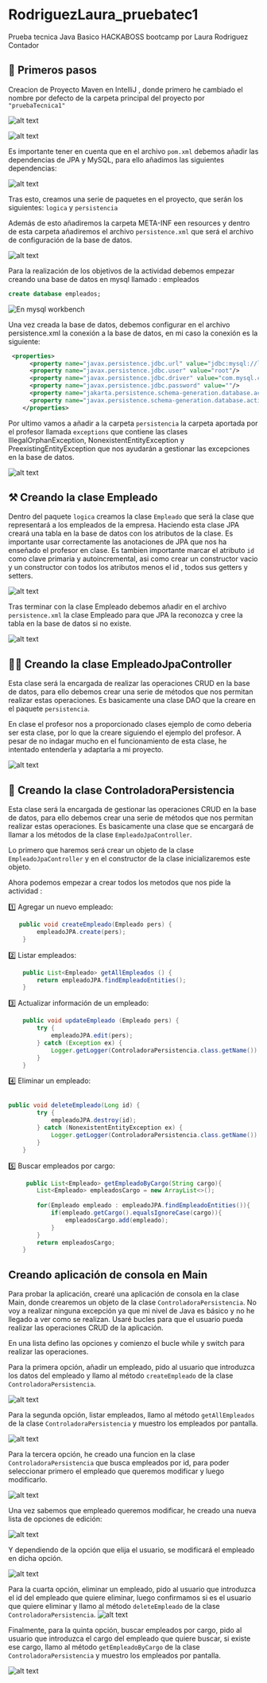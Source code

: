 # RodriguezLaura_pruebatec1
Prueba tecnica Java Basico HACKABOSS bootcamp por Laura Rodriguez Contador

## 🚀 Primeros pasos 

Creacion de Proyecto Maven en IntelliJ , donde primero he cambiado el nombre por defecto de la carpeta principal del proyecto por `"pruebaTecnica1"`

![alt text](image-1.png)

![alt text](image-2.png)

Es importante tener en cuenta que en el archivo `pom.xml` debemos añadir las dependencias de JPA y MySQL, para ello añadimos las siguientes dependencias:

![alt text](image-4.png)

Tras esto, creamos una serie de paquetes en el proyecto, que serán los siguientes: `logica` y `persistencia`

Además de esto añadiremos la carpeta META-INF een resources y dentro de esta carpeta añadiremos el archivo `persistence.xml` que será el archivo de configuración de la base de datos.


![alt text](image-3.png)


Para la realización de los objetivos de la actividad debemos empezar creando una base de datos en mysql llamado : empleados


```sql
create database empleados;
```

![En mysql workbench](image.png)

Una vez creada la base de datos, debemos configurar en el archivo persistence.xml la conexión a la base de datos, en mi caso la conexión es la siguiente:

```xml
 <properties>
      <property name="javax.persistence.jdbc.url" value="jdbc:mysql://localhost:3306/empleados?serverTimezone=UTC"/>
      <property name="javax.persistence.jdbc.user" value="root"/>
      <property name="javax.persistence.jdbc.driver" value="com.mysql.cj.jdbc.Driver"/>
      <property name="javax.persistence.jdbc.password" value=""/>
      <property name="jakarta.persistence.schema-generation.database.action" value="create"/>
      <property name="javax.persistence.schema-generation.database.action" value="create"/>
    </properties> 
```


Por ultimo vamos a añadir a la carpeta `persistencia` la carpeta aportada por el profesor llamada `exceptions` que contiene las clases IllegalOrphanException, NonexistentEntityException y PreexistingEntityException que nos ayudarán a gestionar las excepciones en la base de datos.

![alt text](image-5.png)


## ⚒️ Creando la clase Empleado

Dentro del paquete `logica` creamos la clase `Empleado` que será la clase que representará a los empleados de la empresa. Haciendo esta clase JPA creará una tabla en la base de datos con los atributos de la clase.
Es importante usar correctamente las anotaciones de JPA que nos ha enseñado el profesor en clase.
Es tambien importante marcar el atributo `id` como clave primaria y autoincremental, asi como crear un constructor vacio y un constructor con todos los atributos menos el id , todos sus getters y setters.

![alt text](image-8.png)

Tras terminar con la clase Empleado debemos añadir en el archivo `persistence.xml` la clase Empleado para que JPA la reconozca y cree la tabla en la base de datos si no existe.

![alt text](image-7.png)


## 👩‍💻 Creando la clase EmpleadoJpaController 

Esta clase será la encargada de realizar las operaciones CRUD en la base de datos, para ello debemos crear una serie de métodos que nos permitan realizar estas operaciones. Es basicamente una clase DAO que la creare en el paquete `persistencia`.

En clase el profesor nos a proporcionado clases ejemplo de como deberia ser esta clase, por lo que la creare siguiendo el ejemplo del profesor.
A pesar de no indagar mucho en el funcionamiento de esta clase, he intentado entenderla y adaptarla a mi proyecto.


![alt text](image-6.png)


## 📡 Creando la clase ControladoraPersistencia

Esta clase será la encargada de gestionar las operaciones CRUD en la base de datos, para ello debemos crear una serie de métodos que nos permitan realizar estas operaciones. Es basicamente una clase que se encargará de llamar a los métodos de la clase `EmpleadoJpaController`.

Lo primero que haremos será crear un objeto de la clase `EmpleadoJpaController` y en el constructor de la clase inicializaremos este objeto.

Ahora podemos empezar a crear todos los metodos que nos pide la actividad :

1️⃣ Agregar un nuevo empleado:

```java
   public void createEmpleado(Empleado pers) {
        empleadoJPA.create(pers);
    }
```
2️⃣ Listar empleados:

```java
    public List<Empleado> getAllEmpleados () {
        return empleadoJPA.findEmpleadoEntities();
    }
```
3️⃣ Actualizar información de un empleado: 
    
```java
    public void updateEmpleado (Empleado pers) {
        try {
            empleadoJPA.edit(pers);
        } catch (Exception ex) {
            Logger.getLogger(ControladoraPersistencia.class.getName()).log(Level.SEVERE, null, ex);
        }
    }
```

4️⃣ Eliminar un empleado:

```java

public void deleteEmpleado(Long id) {
        try {
            empleadoJPA.destroy(id);
        } catch (NonexistentEntityException ex) {
            Logger.getLogger(ControladoraPersistencia.class.getName()).log(Level.SEVERE, null, ex);
        }
    }

```

5️⃣ Buscar empleados por cargo:

```java
     public List<Empleado> getEmpleadoByCargo(String cargo){
        List<Empleado> empleadosCargo = new ArrayList<>();
        
        for(Empleado empleado : empleadoJPA.findEmpleadoEntities()){
            if(empleado.getCargo().equalsIgnoreCase(cargo)){
                empleadosCargo.add(empleado);
            }
        }
        return empleadosCargo;
    }

```

## Creando aplicación de consola en Main

Para probar la aplicación, crearé una aplicación de consola en la clase Main, donde crearemos un objeto de la clase `ControladoraPersistencia`.
No voy a realizar ninguna excepción ya que mi nivel de Java es básico y no he llegado a ver como se realizan.
Usaré bucles para que el usuario pueda realizar las operaciones CRUD de la aplicación.

En una lista defino las opciones y comienzo el bucle while y switch para realizar las operaciones. 

Para la primera opción, añadir un empleado, pido al usuario que introduzca los datos del empleado y llamo al método `createEmpleado` de la clase `ControladoraPersistencia`.

![alt text](image-9.png)

Para la segunda opción, listar empleados, llamo al método `getAllEmpleados` de la clase `ControladoraPersistencia` y muestro los empleados por pantalla.

![alt text](image-10.png)

Para la tercera opción, he creado una funcion en la clase `ControladoraPersistencia` que busca empleados por id, para poder seleccionar primero el empleado que queremos modificar y luego modificarlo.

![alt text](image-11.png)

Una vez sabemos que empleado queremos modificar, he creado una nueva lista de opciones de edición:

![alt text](image-12.png)

Y dependiendo de la opción que elija el usuario, se modificará el empleado en dicha opción.

![alt text](image-13.png)

Para la cuarta opción, eliminar un empleado, pido al usuario que introduzca el id del empleado que quiere eliminar, luego confirmamos si es el usuario que quiere eliminar y llamo al método `deleteEmpleado` de la clase `ControladoraPersistencia`.
![alt text](image-14.png)

Finalmente, para la quinta opción, buscar empleados por cargo, pido al usuario que introduzca el cargo del empleado que quiere buscar, si existe ese cargo, llamo al método `getEmpleadoByCargo` de la clase `ControladoraPersistencia` y muestro los empleados por pantalla.

![alt text](image-15.png)